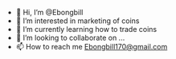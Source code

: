 - 👋 Hi, I’m @Ebongbill
- 👀 I’m interested in marketing of coins
- 🌱 I’m currently learning how to trade coins
- 💞️ I’m looking to collaborate on ...
- 📫 How to reach me Ebongbill170@gmail.com

<!---
Ebongbill/Ebongbill is a ✨ special ✨ repository because its `README.md` (this file) appears on your GitHub profile.
You can click the Preview link to take a look at your changes.
--->
